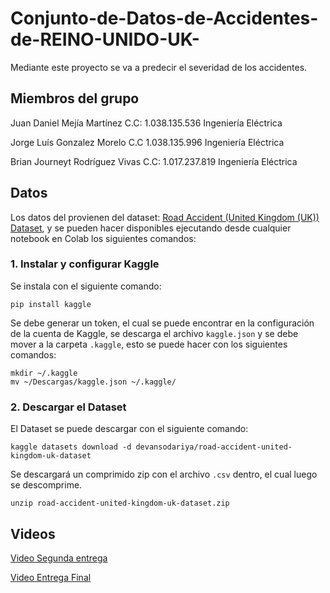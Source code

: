 # Conjunto-de-Datos-de-Accidentes-de-REINO-UNIDO-UK-
Mediante este proyecto se va a predecir el severidad de los accidentes. 

## Miembros del grupo

Juan Daniel Mejía Martínez C.C: 1.038.135.536 Ingeniería Eléctrica 

Jorge Luís Gonzalez Morelo C.C 1.038.135.996 Ingeniería Eléctrica

Brian Journeyt Rodríguez Vivas C.C: 1.017.237.819 Ingeniería Eléctrica


## Datos

Los datos del provienen del dataset: [Road Accident (United Kingdom (UK)) Dataset](https://www.kaggle.com/datasets/devansodariya/road-accident-united-kingdom-uk-dataset), y se pueden hacer disponibles ejecutando desde cualquier notebook en Colab los siguientes comandos:

### 1. Instalar y configurar Kaggle

Se instala con el siguiente comando:

    pip install kaggle

Se debe generar un token, el cual se puede encontrar en la configuración de la cuenta de Kaggle, se descarga el archivo `kaggle.json` y se debe mover a la carpeta `.kaggle`, esto se puede hacer con los siguientes comandos:

    mkdir ~/.kaggle
    mv ~/Descargas/kaggle.json ~/.kaggle/
    

### 2. Descargar el Dataset

El Dataset se puede descargar con el siguiente comando:

    kaggle datasets download -d devansodariya/road-accident-united-kingdom-uk-dataset

Se descargará un comprimido zip con el archivo `.csv` dentro, el cual luego se descomprime.
    
    unzip road-accident-united-kingdom-uk-dataset.zip

## Videos

[Video Segunda entrega](https://www.youtube.com/watch?v=41BXuY3GS18)

[Video Entrega Final](https://www.youtube.com/watch?v=j2MyKS4Nxx4)
